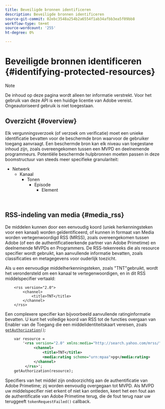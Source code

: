 ```yaml
---
title: Beveiligde bronnen identificeren
description: Beveiligde bronnen identificeren
source-git-commit: 02ebc3548a254b2a6554f1ab34afbb3ea5f09bb8
workflow-type: tm+mt
source-wordcount: '255'
ht-degree: 0%

---
```


# Beveiligde bronnen identificeren {#identifying-protected-resources}

>[!NOTE]
>
>De inhoud op deze pagina wordt alleen ter informatie verstrekt. Voor het gebruik van deze API is een huidige licentie van Adobe vereist. Ongeautoriseerd gebruik is niet toegestaan.

## Overzicht {#overview}

Elk vergunningsverzoek (of verzoek om verificatie) moet een unieke identificatie bevatten voor de beschermde bron waarvoor de gebruiker toegang aanvraagt. Een beschermde bron kan elk niveau van toegestane inhoud zijn, zoals overeengekomen tussen een MVPD en deelnemende programmeurs. Potentiële beschermde hulpbronnen moeten passen in deze boomstructuur van steeds meer specifieke granulariteit:

- Netwerk
   - Kanaal
      - Tonen
         - Episode
            - Element

</br>

## RSS-indeling van media {#media_rss}

De middelen kunnen door een eenvoudig koord (uniek herkenningsteken voor een kanaal) worden geïdentificeerd, of kunnen in formaat van Media worden vertegenwoordigd RSS (MRSS), zoals overeengekomen tussen Adobe (of een de authentificatieerkende partner van Adobe Primetime) en deelnemende MVPDs en Programmers. De RSS-tekenreeks die als resource specifier wordt gebruikt, kan aanvullende informatie bevatten, zoals classificaties en metagegevens voor ouderlijk toezicht.


Als u een eenvoudige middelherkenningsteken, zoals &quot;TNT&quot;gebruikt, wordt het verondersteld om een kanaal te vertegenwoordigen, en in dit RSS middelspecifier vertaald:

```RSS
    <rss version="2.0"> 
        <channel>
            <title>TNT</title>
        </channel>
    </rss>
```


Een complexere specifier kan bijvoorbeeld aanvullende ratinginformatie bevatten. U kunt het volledige koord van RSS tot de functies overgaan van Enabler van de Toegang die een middelidentiteitskaart vereisen, zoals [`getAuthorization()`](/help/authentication/rest-api-reference.md):

```rss
    var resource = 
        '<rss version="2.0" xmlns:media="http://search.yahoo.com/mrss/"> 
             <channel>
                 <title>TNT</title>
                 <media:rating scheme="urn:mpaa">pg</media:rating>
             </channel>
         </rss>'; 
    getAuthorization(resource);
```

Specifiers van het middel zijn ondoorzichtig aan de authentificatie van Adobe Primetime; zij worden eenvoudig overgegaan tot MVPD. Als MVPD uw middelspecifier niet erkent of niet kan ontleden, keert het een fout aan de authentificatie van Adobe Primetime terug, die de fout terug naar uw teruggeeft `tokenRequestFailed()` callback.

<!--
## Related Information {#related}

-  User Metadata
-  Preflight Authorization
-->
